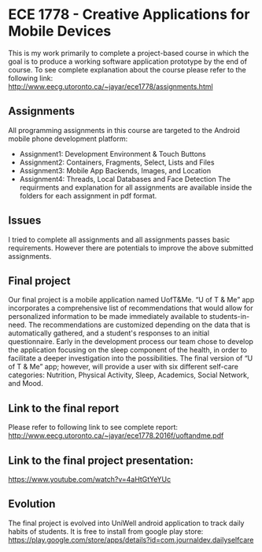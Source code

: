 # ECE 1778 - Creative Applications for Mobile Devices
This is my work primarily to complete a project-based course in which the goal is to produce a working software application prototype by the end of course.
To see complete explanation about the course please refer to the following link:
http://www.eecg.utoronto.ca/~jayar/ece1778/assignments.html

## Assignments
All programming assignments in this course are targeted to the Android mobile phone development platform:
- Assignment1: Development Environment & Touch Buttons
- Assignment2: Containers, Fragments, Select, Lists and Files
- Assignment3: Mobile App Backends, Images, and Location
- Assignment4: Threads, Local Databases and Face Detection
The requirments and explanation for all assignments are available inside the folders for each assignment in pdf format.

## Issues
I tried to complete all assignments and all assignments passes basic requirements. However there are potentials to improve the above submitted assignments.
 

## Final project
Our final project is a mobile application named UofT&Me. “U of T & Me” app incorporates a comprehensive list of recommendations that would allow for personalized information to be made immediately available to students-in-need. The recommendations are customized depending on the data that is automatically gathered, and a student's responses to an initial questionnaire. Early in the development process our team chose to develop the application focusing on the sleep component of the health, in order to facilitate a deeper investigation into the possibilities. The final version of “U of T & Me” app; however, will provide a user with six different self-care categories: Nutrition, Physical Activity, Sleep, Academics, Social Network, and Mood.

## Link to the final report
Please refer to following link to see complete report:
http://www.eecg.utoronto.ca/~jayar/ece1778.2016f/uoftandme.pdf

## Link to the final project presentation:
https://www.youtube.com/watch?v=4aHtGtYeYUc

## Evolution
The final project is evolved into UniWell android application to track daily habits of students. It is free to install from google play store:
https://play.google.com/store/apps/details?id=com.journaldev.dailyselfcare